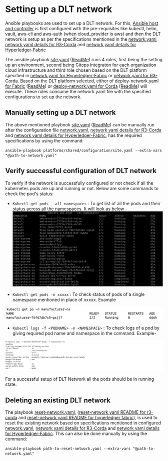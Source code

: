 # Setting up a DLT network
Ansible playbooks are used to set up a DLT network. For this, [Ansible host and controller](https://docs.ansible.com/ansible/latest/network/getting_started/basic_concepts.html) is first configured with the pre-requisites like kubectl, helm, vault, aws-cli and aws-auth (when cloud_provider is aws) and then the DLT network is setup as per the specifications mentioned in the [network.yaml](https://github.com/hyperledger-labs/blockchain-automation-framework/tree/master/platforms/hyperledger-fabric/configuration/samples/network-fabricv2.yaml), [network yaml details for R3-Corda](./corda_networkyaml.md) and [network yaml details for Hyperledger-Fabric](./fabric_networkyaml.md)

The ansible playbook [site.yaml](https://github.com/hyperledger-labs/blockchain-automation-framework/tree/master/platforms/shared/configuration/site.yaml) ([ReadMe](https://github.com/hyperledger-labs/blockchain-automation-framework/tree/master/platforms/shared/configuration/README.md)) runs 4 roles, first being the setting up an environment, second being Gitops integraton for each organization cloud infrastructure and third role chosen based on the DLT platform specified in [network.yaml for Hyperledger-Fabric](https://github.com/hyperledger-labs/blockchain-automation-framework/tree/master/platforms/hyperledger-fabric/configuration/samples/network-fabricv2.yaml) or [network.yaml for R3-Corda](https://github.com/hyperledger-labs/blockchain-automation-framework/tree/master/platforms/r3-corda/configuration/samples/network-cordav2.yaml). Based on the DLT platform selected, either of [deploy-network.yaml for Fabric](https://github.com/hyperledger-labs/blockchain-automation-framework/tree/master/platforms/hyperledger-fabric/configuration/deploy-network.yaml) ([ReadMe](https://github.com/hyperledger-labs/blockchain-automation-framework/tree/master/platforms/hyperledger-fabric/configuration/README.md)) or [deploy-network.yaml for Corda](https://github.com/hyperledger-labs/blockchain-automation-framework/tree/master/platforms/r3-corda/configuration/deploy-network.yaml) ([ReadMe](https://github.com/hyperledger-labs/blockchain-automation-framework/tree/master/platforms/r3-corda/configuration/README.md)) will execute. These roles consume the network.yaml file with the specified configurations to set up the network. 

## Manually setting up a DLT network
The above mentioned playbook [site.yaml](https://github.com/hyperledger-labs/blockchain-automation-framework/tree/master/platforms/shared/configuration/site.yaml) ([ReadMe](https://github.com/hyperledger-labs/blockchain-automation-framework/tree/master/platforms/shared/configuration/README.md)) can be manually run after the configuration file [network.yaml](https://github.com/hyperledger-labs/blockchain-automation-framework/tree/master/platforms/hyperledger-fabric/configuration/samples/network-fabricv2.yaml), [network yaml details for R3-Corda](corda_networkyaml.md) and [network yaml details for Hyperledger-Fabric](fabric_networkyaml.md), has the required specifications by using the command:
```
ansible-playbook platforms/shared/configuration/site.yaml --extra-vars "@path-to-network.yaml"
```

## Verify successful configuration of DLT network
To verify if the network is successfully configured or not check if all the kubernetes pods are up and running or not.
Below are some commands to check the pod's status:
* `Kubectl get pods --all-namespaces` : To get list of all the pods and their status across all the namespaces. It will look as below -
![](./../_static/ListOfPods.png)




* `Kubectl get pods -n xxxxx` : To check status of pods of a single namespace mentioned in place of xxxxx. Example

![](./../_static/GetOnePod.png)

* `Kubectl logs -f <PODNAME> -n <NAMESPACE>` : To check logs of a pod by giving required pod name and namespace in the command. Example-

![](./../_static/LogsOfPod.png)


For a successful setup of DLT Network all the pods should be in running state.


## Deleting an existing DLT network
The playbook [reset-network.yaml](https://github.com/hyperledger-labs/blockchain-automation-framework/tree/master/platforms/hyperledger-fabric/configuration/reset-network.yaml), ([reset-network yaml README for r3-corda](https://github.com/hyperledger-labs/blockchain-automation-framework/tree/master/platforms/r3-corda/configuration/README.md) and [reset-network yaml README for hyperledger fabric](https://github.com/hyperledger-labs/blockchain-automation-framework/tree/master/platforms/hyperledger-fabric/configuration/README.md)), is used to reset the existing network based on specifications mentioned in configured [network.yaml](https://github.com/hyperledger-labs/blockchain-automation-framework/tree/master/platforms/hyperledger-fabric/configuration/samples/network-fabricv2.yaml), [network yaml details for R3-Corda](corda_networkyaml.md) and [network yaml details for Hyperledger-Fabric](fabric_networkyaml.md). This can also be done manually by using the command:
```
ansible-playbook path-to-reset-network.yaml --extra-vars "@path-to-network.yaml"
```
